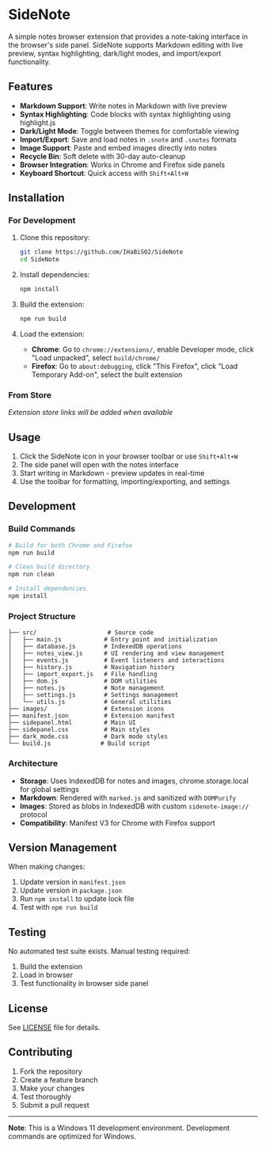 # SideNote

A simple notes browser extension that provides a note-taking interface in the browser's side panel. SideNote supports Markdown editing with live preview, syntax highlighting, dark/light modes, and import/export functionality.

## Features

- **Markdown Support**: Write notes in Markdown with live preview
- **Syntax Highlighting**: Code blocks with syntax highlighting using highlight.js
- **Dark/Light Mode**: Toggle between themes for comfortable viewing
- **Import/Export**: Save and load notes in `.snote` and `.snotes` formats
- **Image Support**: Paste and embed images directly into notes
- **Recycle Bin**: Soft delete with 30-day auto-cleanup
- **Browser Integration**: Works in Chrome and Firefox side panels
- **Keyboard Shortcut**: Quick access with `Shift+Alt+W`

## Installation

### For Development

1. Clone this repository:
   ```bash
   git clone https://github.com/IHaBiS02/SideNote
   cd SideNote
   ```

2. Install dependencies:
   ```bash
   npm install
   ```

3. Build the extension:
   ```bash
   npm run build
   ```

4. Load the extension:
   - **Chrome**: Go to `chrome://extensions/`, enable Developer mode, click "Load unpacked", select `build/chrome/`
   - **Firefox**: Go to `about:debugging`, click "This Firefox", click "Load Temporary Add-on", select the built extension

### From Store

*Extension store links will be added when available*

## Usage

1. Click the SideNote icon in your browser toolbar or use `Shift+Alt+W`
2. The side panel will open with the notes interface
3. Start writing in Markdown - preview updates in real-time
4. Use the toolbar for formatting, importing/exporting, and settings

## Development

### Build Commands

```bash
# Build for both Chrome and Firefox
npm run build

# Clean build directory
npm run clean

# Install dependencies
npm install
```

### Project Structure

```
├── src/                    # Source code
│   ├── main.js            # Entry point and initialization
│   ├── database.js        # IndexedDB operations
│   ├── notes_view.js      # UI rendering and view management
│   ├── events.js          # Event listeners and interactions
│   ├── history.js         # Navigation history
│   ├── import_export.js   # File handling
│   ├── dom.js             # DOM utilities
│   ├── notes.js           # Note management
│   ├── settings.js        # Settings management
│   └── utils.js           # General utilities
├── images/                # Extension icons
├── manifest.json          # Extension manifest
├── sidepanel.html         # Main UI
├── sidepanel.css          # Main styles
├── dark_mode.css          # Dark mode styles
└── build.js              # Build script
```

### Architecture

- **Storage**: Uses IndexedDB for notes and images, chrome.storage.local for global settings
- **Markdown**: Rendered with `marked.js` and sanitized with `DOMPurify`
- **Images**: Stored as blobs in IndexedDB with custom `sidenote-image://` protocol
- **Compatibility**: Manifest V3 for Chrome with Firefox support

## Version Management

When making changes:
1. Update version in `manifest.json`
2. Update version in `package.json`
3. Run `npm install` to update lock file
4. Test with `npm run build`

## Testing

No automated test suite exists. Manual testing required:
1. Build the extension
2. Load in browser
3. Test functionality in browser side panel

## License

See [LICENSE](LICENSE) file for details.

## Contributing

1. Fork the repository
2. Create a feature branch
3. Make your changes
4. Test thoroughly
5. Submit a pull request

---

**Note**: This is a Windows 11 development environment. Development commands are optimized for Windows.
